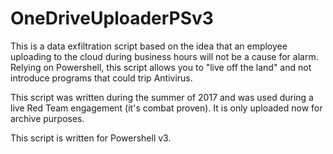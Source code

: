# OneDriveUploaderPSv3

This is a data exfiltration script based on the idea that an employee uploading to the cloud during business hours will not be a cause for
alarm.  Relying on Powershell, this script allows you to "live off the land" and not introduce programs that could trip Antivirus.  

This script was written during the summer of 2017 and was used during a live Red Team engagement (it's combat proven). It is only uploaded
now for archive purposes.   

This script is written for Powershell v3.

